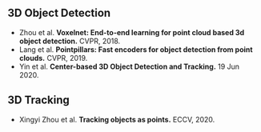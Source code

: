 ## 3D Object Detection
* Zhou et al. **Voxelnet: End-to-end learning for point cloud based 3d object detection.** CVPR, 2018.
* Lang et al. **Pointpillars: Fast encoders for object detection from point clouds.** CVPR, 2019.
* Yin et al. **Center-based 3D Object Detection and Tracking.** 19 Jun 2020.

## 3D Tracking
* Xingyi Zhou et al. **Tracking objects as points.** ECCV, 2020.
